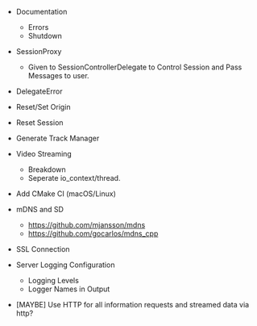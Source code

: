 - Documentation
  - Errors
  - Shutdown
  
- SessionProxy
  - Given to SessionControllerDelegate to Control Session and Pass Messages to user.
- DelegateError
- Reset/Set Origin
- Reset Session
- Generate Track Manager
- Video Streaming
  - Breakdown
  - Seperate io_context/thread.
- Add CMake CI (macOS/Linux)
- mDNS and SD
  - https://github.com/mjansson/mdns
  - https://github.com/gocarlos/mdns_cpp
- SSL Connection
- Server Logging Configuration
  - Logging Levels
  - Logger Names in Output 
- [MAYBE] Use HTTP for all information requests and streamed data via http?
